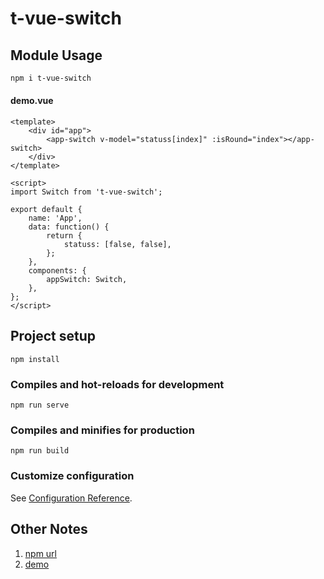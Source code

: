 # t-vue-switch

## Module Usage

```bash
npm i t-vue-switch
```

#### 

#### demo.vue

```vue
<template>
    <div id="app">
        <app-switch v-model="statuss[index]" :isRound="index"></app-switch>
    </div>
</template>

<script>
import Switch from 't-vue-switch';

export default {
    name: 'App',
    data: function() {
        return {
            statuss: [false, false],
        };
    },
    components: {
        appSwitch: Switch,
    },
};
</script>
```



## Project setup

```
npm install
```

### Compiles and hot-reloads for development

```
npm run serve
```

### Compiles and minifies for production

```
npm run build
```

### Customize configuration

See [Configuration Reference](https://cli.vuejs.org/config/).

## Other Notes

1. [npm url](https://www.npmjs.com/package/t-vue-switch)
2. [demo](https://teana0953.github.io/t-vue-switch/)